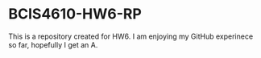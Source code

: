 # BCIS4610-HW6-RP
This is a repository created for HW6.
I am enjoying my GitHub experinece so far, hopefully I get an A.
